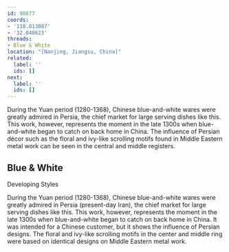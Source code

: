```yaml
---
id: 90877
coords:
- '118.813087'
- '32.048623'
threads:
- Blue & White
location: "[Nanjing, Jiangsu, China]"
related:
  label: ''
  ids: []
next:
  label: ''
  ids: []
---
```


During the Yuan period (1280-1368), Chinese blue-and-white wares were greatly admired in Persia, the chief market for large serving dishes like this. This work, however, represents the moment in the late 1300s when blue-and-white began to catch on back home in China. The influence of Persian décor such as the floral and ivy-like scrolling motifs found in Middle Eastern metal work can be seen in the central and middle registers.

## Blue & White

Developing Styles

During the Yuan period (1280-1368), Chinese blue-and-white wares were greatly admired in Persia (present-day Iran), the chief market for large serving dishes like this. This work, however, represents the moment in the late 1300s when blue-and-white began to catch on back home in China. It was intended for a Chinese customer, but it shows the influence of Persian designs. The floral and ivy-like scrolling motifs in the center and middle ring were based on identical designs on Middle Eastern metal work.
